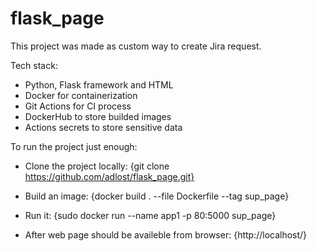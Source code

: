 # flask_page
This project was made as custom way to create Jira request. 

Tech stack:
* Python, Flask framework and HTML
* Docker for containerization
* Git Actions for CI process
* DockerHub to store builded images
* Actions secrets to store sensitive data

To run the project just enough:
* Clone the project locally: 
{git clone https://github.com/adlost/flask_page.git}
* Build an image: 
{docker build . --file Dockerfile --tag sup_page}
* Run it: 
{sudo docker run --name app1 -p 80:5000 sup_page}

* After web page should be availeble from browser: 
{http://localhost/}
